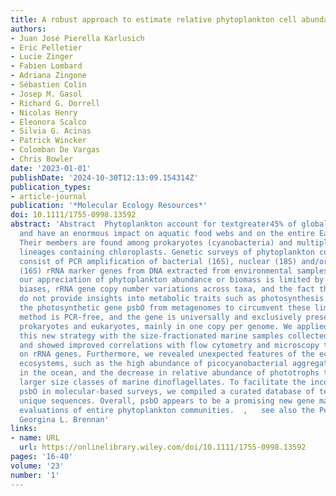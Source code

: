 ```yaml
---
title: A robust approach to estimate relative phytoplankton cell abundances from metagenomes
authors:
- Juan José Pierella Karlusich
- Eric Pelletier
- Lucie Zinger
- Fabien Lombard
- Adriana Zingone
- Sébastien Colin
- Josep M. Gasol
- Richard G. Dorrell
- Nicolas Henry
- Eleonora Scalco
- Silvia G. Acinas
- Patrick Wincker
- Colomban De Vargas
- Chris Bowler
date: '2023-01-01'
publishDate: '2024-10-30T12:13:09.154314Z'
publication_types:
- article-journal
publication: '*Molecular Ecology Resources*'
doi: 10.1111/1755-0998.13592
abstract: 'Abstract  Phytoplankton account for textgreater45% of global primary production,
  and have an enormous impact on aquatic food webs and on the entire Earth System.
  Their members are found among prokaryotes (cyanobacteria) and multiple eukaryotic
  lineages containing chloroplasts. Genetic surveys of phytoplankton communities generally
  consist of PCR amplification of bacterial (16S), nuclear (18S) and/or chloroplastic
  (16S) rRNA marker genes from DNA extracted from environmental samples. However,
  our appreciation of phytoplankton abundance or biomass is limited by PCR‐amplification
  biases, rRNA gene copy number variations across taxa, and the fact that rRNA genes
  do not provide insights into metabolic traits such as photosynthesis. Here, we targeted
  the photosynthetic gene psbO from metagenomes to circumvent these limitations: the
  method is PCR‐free, and the gene is universally and exclusively present in photosynthetic
  prokaryotes and eukaryotes, mainly in one copy per genome. We applied and validated
  this new strategy with the size‐fractionated marine samples collected by Tara Oceans,
  and showed improved correlations with flow cytometry and microscopy than when based
  on rRNA genes. Furthermore, we revealed unexpected features of the ecology of these
  ecosystems, such as the high abundance of picocyanobacterial aggregates and symbionts
  in the ocean, and the decrease in relative abundance of phototrophs towards the
  larger size classes of marine dinoflagellates. To facilitate the incorporation of
  psbO in molecular‐based surveys, we compiled a curated database of textgreater18,000
  unique sequences. Overall, psbO appears to be a promising new gene marker for molecular‐based
  evaluations of entire phytoplankton communities.  ,   see also the Perspective by
  Georgina L. Brennan'
links:
- name: URL
  url: https://onlinelibrary.wiley.com/doi/10.1111/1755-0998.13592
pages: '16-40'
volume: '23'
number: '1'
---
```

